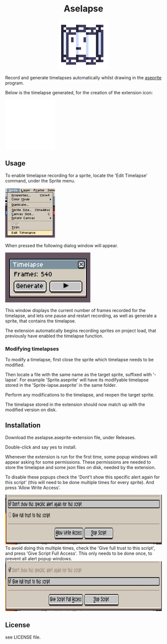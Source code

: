<div align="center">
  <h1 align="center">Aselapse</h1>
  <img src=resources/AselapseIcon.png alt="Icon" width="160" height="160"/>

</div>

Record and generate timelapses automatically whilst drawing in the [aseprite](https://www.aseprite.org/) program.

Below is the timelapse generated, for the creation of the extension icon:

<img src=resources/AselapseIcon-lapse.gif alt="Icon" width="160" height="160"/>

## Usage

To enable timelapse recording for a sprite, locate the 'Edit Timelapse' command, under the Sprite menu.

<img src=resources/MenuLocation.png alt="Icon" width="160" height="160"/>

When pressed the following dialog window will appear.

<img src=resources/Dialog.png alt="Icon" height="160"/>

This window displays the current number of frames recorded for the timelapse, and lets one  pause and restart recording, as well as generate a sprite, that contains the timelapse.

The extension automatically begins recording sprites on project load, that previously have enabled the timelapse function.
### Modifying timelapses

To modify a timelapse, first close the sprite which timelapse needs to be modified.

Then locate a file with the same name as the target sprite, suffixed with '-lapse'.
For example 'Sprite.aseprite' will have its modifyable timelapse stored in the 'Sprite-lapse.aseprite' in the same folder.

Perform any modifications to the timelapse, and reopen the target sprite.

The timelapse stored in the extension should now match up with the modified version on disk.


## Installation

Download the aselapse.aseprite-extension file, under Releases.

Double-click and say yes to install.

Whenever the extension is run for the first time, some popup windows will appear asking for some permissions. These permissions are needed to store the timelapse and some json files on disk, needed by the extension.

To disable these popups check the 'Dont't show this specific alert again for this script' (this will need to be done multiple times for every sprite). And press 'Allow Write Access'.

<img src=resources/DontShowAlert.png alt="Icon" height="160"/>
To avoid doing this multiple times, check the 'Give full trust to this script', and press 'Give Script Full Access'. This only needs to be done once, to prevent all alert popup windows.
<img src=resources/FullTrust.png alt="Icon" height="160"/>

## License
see LICENSE file.
